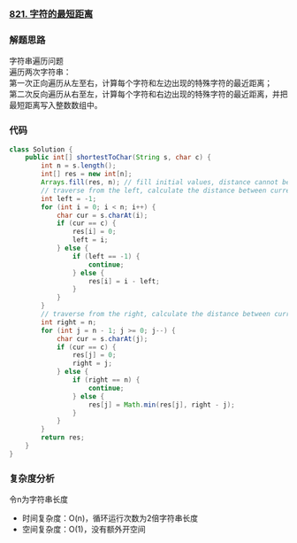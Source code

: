 ### [821. 字符的最短距离](https://leetcode-cn.com/problems/shortest-distance-to-a-character/)

### 解题思路
字符串遍历问题\
遍历两次字符串：\
第一次正向遍历从左至右，计算每个字符和左边出现的特殊字符的最近距离；\
第二次反向遍历从右至左，计算每个字符和右边出现的特殊字符的最近距离，并把最短距离写入整数数组中。

### 代码

```java
class Solution {
    public int[] shortestToChar(String s, char c) {
        int n = s.length();
        int[] res = new int[n];
        Arrays.fill(res, n); // fill initial values, distance cannot be longer than n
        // traverse from the left, calculate the distance between current letter and the nearest c on its left
        int left = -1;
        for (int i = 0; i < n; i++) {
            char cur = s.charAt(i);
            if (cur == c) {
                res[i] = 0;
                left = i;
            } else {
                if (left == -1) {
                    continue;
                } else {
                    res[i] = i - left;
                }
            }
        }
        // traverse from the right, calculate the distance between current letter and the nearest c on its right
        int right = n;
        for (int j = n - 1; j >= 0; j--) {
            char cur = s.charAt(j);
            if (cur == c) {
                res[j] = 0;
                right = j;
            } else {
                if (right == n) {
                    continue;
                } else {
                    res[j] = Math.min(res[j], right - j);
                }
            }
        }
        return res;
    }
}
```

### 复杂度分析
令n为字符串长度
- 时间复杂度：O(n)，循环运行次数为2倍字符串长度
- 空间复杂度：O(1)，没有额外开空间